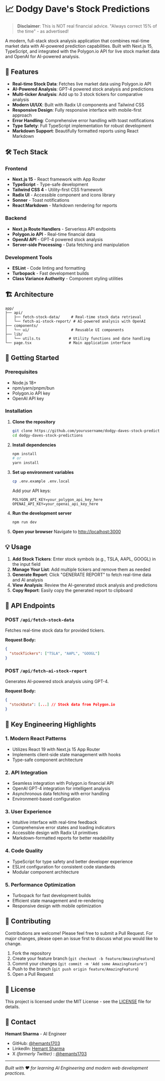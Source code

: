 # 📈 Dodgy Dave's Stock Predictions

> **Disclaimer**: This is NOT real financial advice. "Always correct 15% of the time" - as advertised!

A modern, full-stack stock analysis application that combines real-time market data with AI-powered prediction capabilities. Built with Next.js 15, TypeScript, and integrated with the Polygon.io API for live stock market data and OpenAI for AI-powered analysis.

## 🚀 Features

- **Real-time Stock Data**: Fetches live market data using Polygon.io API
- **AI-Powered Analysis**: GPT-4 powered stock analysis and predictions
- **Multi-ticker Analysis**: Add up to 3 stock tickers for comparative analysis
- **Modern UI/UX**: Built with Radix UI components and Tailwind CSS
- **Responsive Design**: Fully responsive interface with mobile-first approach
- **Error Handling**: Comprehensive error handling with toast notifications
- **Type Safety**: Full TypeScript implementation for robust development
- **Markdown Support**: Beautifully formatted reports using React Markdown

## 🛠️ Tech Stack

### Frontend
- **Next.js 15** - React framework with App Router
- **TypeScript** - Type-safe development
- **Tailwind CSS 4** - Utility-first CSS framework
- **Radix UI** - Accessible component and icons library
- **Sonner** - Toast notifications
- **React Markdown** - Markdown rendering for reports

### Backend
- **Next.js Route Handlers** - Serverless API endpoints
- **Polygon.io API** - Real-time financial data
- **OpenAI API** - GPT-4 powered stock analysis
- **Server-side Processing** - Data fetching and manipulation

### Development Tools
- **ESLint** - Code linting and formatting
- **Turbopack** - Fast development builds
- **Class Variance Authority** - Component styling utilities

## 🏗️ Architecture

```
app/
├── api/
│   ├── fetch-stock-data/     # Real-time stock data retrieval
│   └── fetch-ai-stock-report/ # AI-powered analysis with OpenAI
├── components/
│   └── ui/                   # Reusable UI components
├── lib/
│   └── utils.ts             # Utility functions and date handling
└── page.tsx                 # Main application interface
```

## 🚀 Getting Started

### Prerequisites
- Node.js 18+ 
- npm/yarn/pnpm/bun
- Polygon.io API key
- OpenAI API key

### Installation

1. **Clone the repository**
   ```bash
   git clone https://github.com/yourusername/dodgy-daves-stock-predictions.git
   cd dodgy-daves-stock-predictions
   ```

2. **Install dependencies**
   ```bash
   npm install
   # or
   yarn install
   ```

3. **Set up environment variables**
   ```bash
   cp .env.example .env.local
   ```
   Add your API keys:
   ```
   POLYGON_API_KEY=your_polygon_api_key_here
   OPENAI_API_KEY=your_openai_api_key_here
   ```

4. **Run the development server**
   ```bash
   npm run dev
   ```

5. **Open your browser**
   Navigate to [http://localhost:3000](http://localhost:3000)

## 💡 Usage

1. **Add Stock Tickers**: Enter stock symbols (e.g., TSLA, AAPL, GOOGL) in the input field
2. **Manage Your List**: Add multiple tickers and remove them as needed
3. **Generate Report**: Click "GENERATE REPORT" to fetch real-time data and AI analysis
4. **View Analysis**: Review the AI-generated stock analysis and predictions
5. **Copy Report**: Easily copy the generated report to clipboard

## 🔧 API Endpoints

### POST `/api/fetch-stock-data`
Fetches real-time stock data for provided tickers.

**Request Body:**
```json
{
  "stockTickers": ["TSLA", "AAPL", "GOOGL"]
}
```

### POST `/api/fetch-ai-stock-report`
Generates AI-powered stock analysis using GPT-4.

**Request Body:**
```json
{
  "stockData": [...] // Stock data from Polygon.io
}
```

## 🎯 Key Engineering Highlights

### 1. **Modern React Patterns**
- Utilizes React 19 with Next.js 15 App Router
- Implements client-side state management with hooks
- Type-safe component architecture

### 2. **API Integration**
- Seamless integration with Polygon.io financial API
- OpenAI GPT-4 integration for intelligent analysis
- Asynchronous data fetching with error handling
- Environment-based configuration

### 3. **User Experience**
- Intuitive interface with real-time feedback
- Comprehensive error states and loading indicators
- Accessible design with Radix UI primitives
- Markdown-formatted reports for better readability

### 4. **Code Quality**
- TypeScript for type safety and better developer experience
- ESLint configuration for consistent code standards
- Modular component architecture

### 5. **Performance Optimization**
- Turbopack for fast development builds
- Efficient state management and re-rendering
- Responsive design with mobile optimization

## 🤝 Contributing

Contributions are welcome! Please feel free to submit a Pull Request. For major changes, please open an issue first to discuss what you would like to change.

1. Fork the repository
2. Create your feature branch (`git checkout -b feature/AmazingFeature`)
3. Commit your changes (`git commit -m 'Add some AmazingFeature'`)
4. Push to the branch (`git push origin feature/AmazingFeature`)
5. Open a Pull Request

## 📄 License

This project is licensed under the MIT License - see the [LICENSE](LICENSE) file for details.

## 📧 Contact

**Hemant Sharma** - AI Engineer

- GitHub: [@hemants1703](https://github.com/hemants1703)
- LinkedIn: [Hemant Sharma](https://www.linkedin.com/in/hemants1703/)
- X _(formerly Twitter)_ : [@hemants1703](https://x.com/hemants1703)

---

*Built with ❤️ for learning AI Engineering and modern web development practices.*
